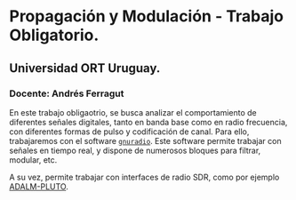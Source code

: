 # Propagación y Modulación - Trabajo Obligatorio.

## Universidad ORT Uruguay.

### Docente: Andrés Ferragut

En este trabajo obligaotrio, se busca analizar el comportamiento de diferentes señales digitales, tanto en banda base como en radio frecuencia, con diferentes formas de pulso y codificación de canal. Para ello, trabajaremos con el software [`gnuradio`](https://www.gnuradio.org/). Este software permite trabajar con señales en tiempo real, y dispone de numerosos bloques para filtrar, modular, etc.

A su vez, permite trabajar con interfaces de radio SDR, como por ejemplo [ADALM-PLUTO](https://www.analog.com/en/resources/evaluation-hardware-and-software/evaluation-boards-kits/adalm-pluto.html).
